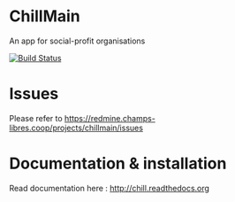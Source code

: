 ChillMain
=========

An app for social-profit organisations

[![Build Status](https://travis-ci.org/Chill-project/Main.png)](http://travis-ci.org/#!/Chill-project/Main.png)

Issues
======

Please refer to https://redmine.champs-libres.coop/projects/chillmain/issues

Documentation & installation
============================

Read documentation here : http://chill.readthedocs.org

